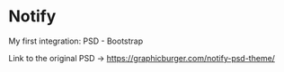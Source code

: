 # Notify

My first integration: PSD - Bootstrap

Link to the original PSD -> https://graphicburger.com/notify-psd-theme/
